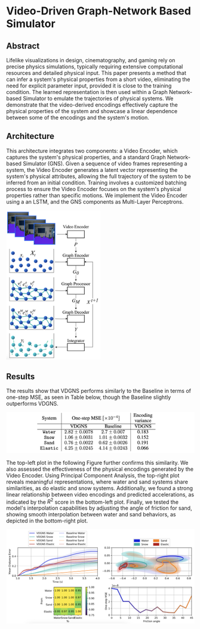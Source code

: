 # Video-Driven Graph-Network Based Simulator

## Abstract

Lifelike visualizations in design, cinematography, and gaming rely on precise physics simulations, typically requiring extensive computational resources and detailed physical input. This paper presents a method that can infer a system's physical properties from a short video, eliminating the need for explicit parameter input, provided it is close to the training condition. The learned representation is then used within a Graph Network-based Simulator to emulate the trajectories of physical systems. We demonstrate that the video-derived encodings effectively capture the physical properties of the system and showcase a linear dependence between some of the encodings and the system's motion.

## Architecture

This architecture integrates two components: a Video Encoder, which captures the system's physical properties, and a standard Graph Network-based Simulator (GNS). Given a sequence of video frames representing a system, the Video Encoder generates a latent vector representing the system's physical attributes, allowing the full trajectory of the system to be inferred from an initial condition. Training involves a customized batching process to ensure the Video Encoder focuses on the system's physical properties rather than specific motions. We implement the Video Encoder using a an LSTM, and the GNS components as Multi-Layer Perceptrons.

<img src="architecture.png" style="width: 50%"/>

## Results

The results show that VDGNS performs similarly to the Baseline in terms of one-step MSE, as seen in Table below, though the Baseline slightly outperforms VDGNS. 

![One-step MSE](table.png)

The top-left plot in the following Figure further confirms this similarity. We also assessed the effectiveness of the physical encodings generated by the Video Encoder. Using Principal Component Analysis, the top-right plot reveals meaningful representations, where water and sand systems share similarities, as do elastic and snow systems. Additionally, we found a strong linear relationship between video encodings and predicted accelerations, as indicated by the $R^2$ score in the bottom-left plot. Finally, we tested the model's interpolation capabilities by adjusting the angle of friction for sand, showing smooth interpolation between water and sand behaviors, as depicted in the bottom-right plot.

![All results](results.png)